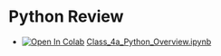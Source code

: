 # Python Review 
- [![Open In Colab](https://colab.research.google.com/assets/colab-badge.svg)](http://colab.research.google.com/github/Mjrovai/UNIFEI-IESTI01-T01-2021.1/blob/main/00_Curso_Folder/1_Fundamentals/Class_4a/notebooks/Class_4a_Python_Overview.ipynb) [Class_4a_Python_Overview.ipynb](/00_Curso_Folder/1_Fundamentals/Class_4a/notebooks/Class_4a_Python_Overview.ipynb)
